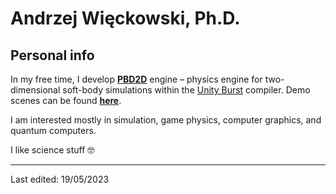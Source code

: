 # Andrzej Więckowski, Ph.D.

<!-- ## Current appointment

Currently, I am part of the physics engine team at [**Laparo Simulators**][laparo].
We develop the software that will be used in laparoscopic simulators.
My main responsibility is research and development in the area of soft body dynamics.
I conduct a literature review, do analytical calculations, implement the physical problems concerning professional software development practices, and perform computation optimization.

## Past appointments

I was the researcher at Wrocław University of Science and Technology in the [Department of Theoretical Physics][polibuda] for over 2 years.
I defended my Ph.D. after 2 years! This is my lifetime achievement.
My [thesis][thesis] was related to Majorana quasiparticles (topological quantum computers).
I published a few papers in respectful journals, one can find them [**here**][papers].
-->

## Personal info

In my free time, I develop [**PBD2D**][PBD2D] engine –  physics engine for two-dimensional soft-body simulations within the [Unity Burst][burst] compiler.
Demo scenes can be found [**here**](https://andywiecko.github.io/PBD2D-examples).

I am interested mostly in simulation, game physics, computer graphics, and quantum computers.

I like science stuff 🤓

<!--
## Contact

Interested in hiring me? Send me a message
[![LinkedIn](https://img.shields.io/badge/linkedin-%230077B5.svg?style=for-the-badge&logo=linkedin&logoColor=white)](https://www.linkedin.com/in/andrzej-wieckowski/).
-->

---

Last edited: 19/05/2023

[laparo]:https://laparosimulators.com/
[polibuda]:http://www.kft.pwr.edu.pl/
[thesis]:https://andywiecko.github.io/assets/phd_thesis.pdf
[papers]:https://andywiecko.github.io/pubs/
[twitter]:https://twitter.com/andywiecko/
[burst]:https://docs.unity3d.com/Packages/com.unity.burst@1.6/manual/index.html
[PBD2D]:https://github.com/andywiecko/PBD2D
